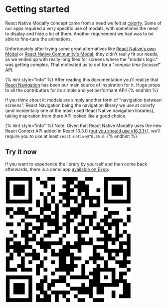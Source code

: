 # Getting started

React Native Modalfy concept came from a need we felt at [colorfy](https://colorfy.me). Some of our apps required a very specific use of modals, with sometimes the need to display and hide a lot of them. Another requirement we had was to be able to fine-tune the animations.

Unfortunately after trying some great alternatives like [React Native's own Modal](https://facebook.github.io/react-native/docs/modal#docsNav) or [React Native Community's Modal](https://github.com/react-native-community/react-native-modal), they didn't really fit our needs; as we ended up with really long files for screens where the "modals logic" was getting complex. That motivated us to opt for a "_compile time focused_" API. 

{% hint style="info" %}
After reading this documentation you'll realize that [React Navigation](https://reactnavigation.org) has been our main source of inspiration for it. Huge props to all the contributors for its simple and yet performant API!
{% endhint %}

If you think about it: modals are simply another form of "navigation between screens". React Navigation being the navigation library we use at colorfy \(and incidentally one of the most used React Native navigation libraries\), taking inspiration from there API looked like a good choice.

{% hint style="info" %}
Note: Given that React Native Modalfy uses the new React Context API added in React 16.3.0 \([but you should use v16.3.1+](https://twitter.com/dan_abramov/status/981333357874196482)\), we'll require you to use at least `react-native@^0.55.0`.
{% endhint %}

## Try it now

If you want to experience the library by yourself and then come back afterwards, there is a demo app [available on Expo](https://snack.expo.io/@charles.m/react-native-modalfy):

![](.gitbook/assets/screenshot-2020-05-13-at-12.21.45.png)



